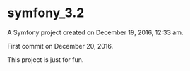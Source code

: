 symfony_3.2
===========

A Symfony project created on December 19, 2016, 12:33 am.

First commit on December 20, 2016.

This project is just for fun.
